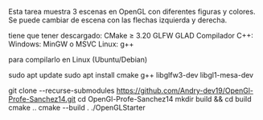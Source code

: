 Esta tarea muestra 3 escenas en OpenGL con diferentes figuras y colores. Se puede cambiar de escena con las flechas izquierda y derecha.

tiene que tener descargado:
CMake ≥ 3.20
GLFW
GLAD
Compilador C++:
Windows: MinGW o MSVC
Linux: g++

para compilarlo en Linux (Ubuntu/Debian)

sudo apt update
sudo apt install cmake g++ libglfw3-dev libgl1-mesa-dev

git clone --recurse-submodules https://github.com/Andry-dev19/OpenGl-Profe-Sanchez14.git
cd OpenGl-Profe-Sanchez14
mkdir build && cd build
cmake ..
cmake --build .
./OpenGLStarter

